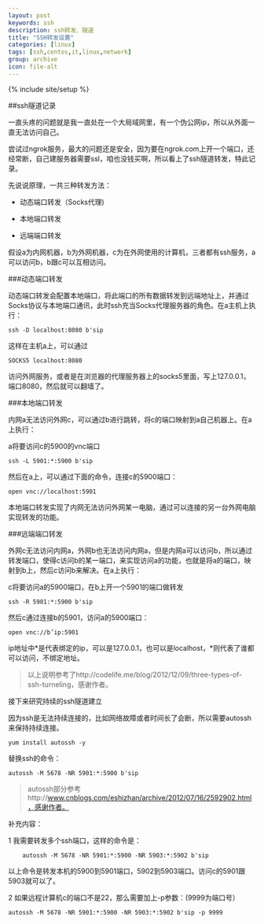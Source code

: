 ```yaml
---
layout: post
keywords: ssh
description: ssh转发、隧道
title: "SSH转发设置"
categories: [linux]
tags: [ssh,centos,it,linux,network]
group: archive
icon: file-alt
---
```

{% include site/setup %}

##ssh隧道记录

一直头疼的问题就是我一直处在一个大局域网里，有一个伪公网ip，所以从外面一直无法访问自己。  

尝试过ngrok服务，最大的问题还是安全，因为要在ngrok.com上开一个端口，还经常断，自己建服务器需要ssl，咱也没钱买啊，所以看上了ssh隧道转发，特此记录。

先说说原理，一共三种转发方法：

- 动态端口转发（Socks代理)

- 本地端口转发

- 远端端口转发

假设a为内网机器，b为外网机器，c为在外网使用的计算机，三者都有ssh服务，a可以访问b，b跟c可以互相访问。

###动态端口转发

动态端口转发会配置本地端口，将此端口的所有数据转发到远端地址上，并通过Socks协议与本地端口通讯，此时ssh充当Socks代理服务器的角色。在a主机上执行：

    ssh -D localhost:8080 b'sip

这样在主机a上，可以通过

    SOCKS5 localhost:8080

访问外网服务，或者是在浏览器的代理服务器上的socks5里面，写上127.0.0.1，端口8080，然后就可以翻墙了。

###本地端口转发

内网a无法访问外网c，可以通过b进行跳转，将c的端口映射到a自己机器上。在a上执行：

a将要访问c的5900的vnc端口

    ssh -L 5901:*:5900 b'sip

然后在a上，可以通过下面的命令，连接c的5900端口：

    open vnc://localhost:5901

本地端口转发实现了内网无法访问外网某一电脑，通过可以连接的另一台外网电脑实现转发的功能。

###远端端口转发

外网c无法访问内网a，外网b也无法访问内网a，但是内网a可以访问b，所以通过转发端口，使得c访问b的某一端口，来实现访问a的功能，也就是将a的端口，映射到b上，然后c访问b来解决。在a上执行：

c将要访问a的5900端口，在b上开一个5901的端口做转发

    ssh -R 5901:*:5900 b'sip

然后c通过连接b的5901，访问a的5900端口：

    open vnc://b’ip:5901

ip地址中*是代表绑定的ip，可以是127.0.0.1，也可以是localhost，*则代表了谁都可以访问，不绑定地址。

>以上说明参考了http://codelife.me/blog/2012/12/09/three-types-of-ssh-turneling，感谢作者。

接下来研究持续的ssh隧道建立

因为ssh是无法持续连接的，比如网络故障或者时间长了会断，所以需要autossh来保持持续连接。

    yum install autossh -y

替换ssh的命令：

    autossh -M 5678 -NR 5901:*:5900 b'sip

> autossh部分参考http://www.cnblogs.com/eshizhan/archive/2012/07/16/2592902.html，感谢作者。

补充内容：

1 我需要转发多个ssh端口，这样的命令是：

        autossh -M 5678 -NR 5901:*:5900 -NR 5903:*:5902 b'sip

以上命令是转发本机的5900到5901端口，5902到5903端口。访问c的5901跟5903就可以了。  

2 如果远程计算机c的端口不是22，那么需要加上-p参数：(9999为端口号）  

    autossh -M 5678 -NR 5901:*:5900 -NR 5903:*:5902 b'sip -p 9999